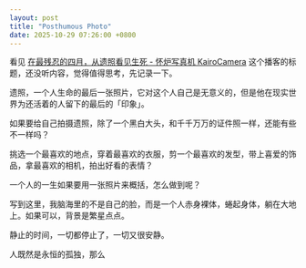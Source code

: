 ```yaml
---
layout: post
title: "Posthumous Photo"
date: 2025-10-29 07:26:00 +0800
---
```


看见
[在最残忍的四月，从遗照看见生死 - 怀炉写真机 KairoCamera](https://podcasts.apple.com/cn/podcast/%E6%80%80%E7%82%89%E5%86%99%E7%9C%9F%E6%9C%BAkairocamera/id1786007111?l=en-GB&i=1000701680604)
这个播客的标题，还没听内容，觉得值得思考，先记录一下。

遗照，一个人生命的最后一张照片，它对这个人自己是无意义的，但是他在现实世界为还活着的人留下的最后的「印象」。

如果要给自己拍摄遗照，除了一个黑白大头，和千千万万的证件照一样，还能有些不一样吗？

挑选一个最喜欢的地点，穿着最喜欢的衣服，剪一个最喜欢的发型，带上喜爱的饰品，拿最喜欢的相机，拍出好看的表情？

一个人的一生如果要用一张照片来概括，怎么做到呢？

写到这里，我脑海里的不是自己的脸，而是一个人赤身裸体，蜷起身体，躺在大地上。如果可以，背景是繁星点点。

静止的时间，一切都停止了，一切又很安静。

人既然是永恒的孤独，那么
